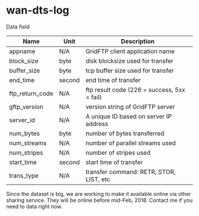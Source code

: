 # wan-dts-log

Data field 

| Name            | Unit   | Description                                 |
|-----------------|--------|---------------------------------------------|
| appname         | N/A    | GridFTP client application name             |
| block_size      | byte   | disk blocksize used for transfer            |
| buffer_size     | byte   | tcp buffer size used for transfer           |
| end_time        | second | end time of transfer                        |
| ftp_return_code | N/A    | ftp result code (226 = success, 5xx = fail) |
| gftp_version    | N/A    | version string of GridFTP server            |
| server_id       | N/A    | A unique ID based on server IP address      |
| num_bytes       | byte   | number of bytes transferred                 |
| num_streams     | N/A    | number of parallel streams used             |
| num_stripes     | N/A    | number of stripes used                      |
| start_time      | second | start time of transfer                      |
| trans_type      | N/A    | transfer command: RETR, STOR, LIST, etc     |

Since the dataset is big, we are working to make it available online via other sharing service. They will be online before mid-Feb, 2018. Contact me if you need to data right now.